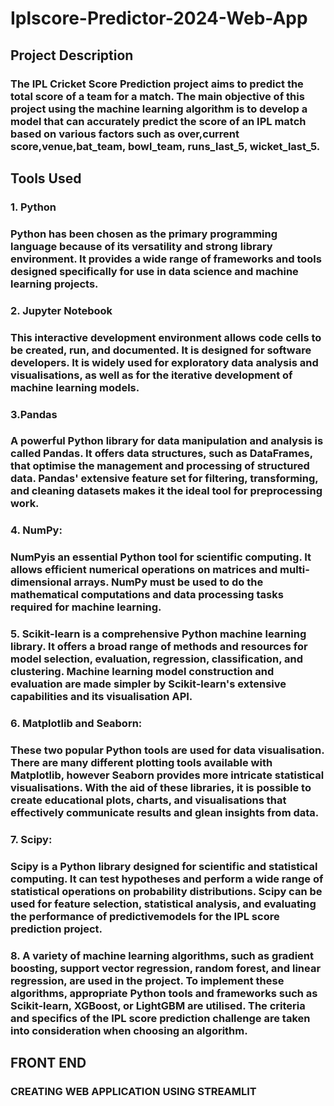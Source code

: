 # Iplscore-Predictor-2024-Web-App
## Project Description
 ### The IPL Cricket Score Prediction project aims to predict the total score of a team for a match. The main objective of this project using the machine learning algorithm is to develop a model that can accurately predict the score of an IPL match based on various factors such as over,current score,venue,bat_team, bowl_team, runs_last_5, wicket_last_5.
## Tools Used
### 1. Python
 ### Python has been chosen as the primary programming language because of its versatility and strong library environment. It provides a wide range of frameworks and tools designed specifically for use in data science and machine learning projects.
### 2. Jupyter Notebook
 ### This interactive development environment allows code cells to be created, run, and documented. It is designed for software developers. It is widely used for exploratory data analysis and visualisations, as well as for the iterative development of machine learning models.
### 3.Pandas
 ### A powerful Python library for data manipulation and analysis is called Pandas. It offers data structures, such as DataFrames, that optimise the management and processing of structured data. Pandas' extensive feature set for filtering, transforming, and cleaning datasets makes it the ideal tool for preprocessing work.
### 4. NumPy:
 ### NumPyis an essential Python tool for scientific computing. It allows efficient numerical operations on matrices and multi-dimensional arrays. NumPy must be used to do the mathematical computations and data processing tasks required for machine learning.
### 5. Scikit-learn is a comprehensive Python machine learning library. It offers a broad range of methods and resources for model selection, evaluation, regression, classification, and clustering. Machine learning model construction and evaluation are made simpler by Scikit-learn's extensive capabilities and its visualisation API.
### 6. Matplotlib and Seaborn: 
 ### These two popular Python tools are used for data visualisation. There are many different plotting tools available with Matplotlib, however Seaborn provides more intricate statistical visualisations. With the aid of these libraries, it is possible to create educational plots, charts, and visualisations that effectively communicate results and glean insights from data.
### 7. Scipy: 
 ### Scipy is a Python library designed for scientific and statistical computing. It can test hypotheses and perform a wide range of statistical operations on probability distributions. Scipy can be used for feature selection, statistical analysis, and evaluating the performance of predictivemodels for the IPL score prediction project.
### 8. A variety of machine learning algorithms, such as gradient boosting, support vector regression, random forest, and linear regression, are used in the project. To implement these algorithms, appropriate Python tools and frameworks such as Scikit-learn, XGBoost, or LightGBM are utilised. The criteria and specifics of the IPL score prediction challenge are taken into consideration when choosing an algorithm.
## FRONT END
### CREATING WEB APPLICATION USING STREAMLIT
